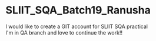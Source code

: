 # SLIIT_SQA_Batch19_Ranusha
I would like to create a GIT account for SLIIT SQA practical
<br>I'm in QA branch and love to continue the work!!
